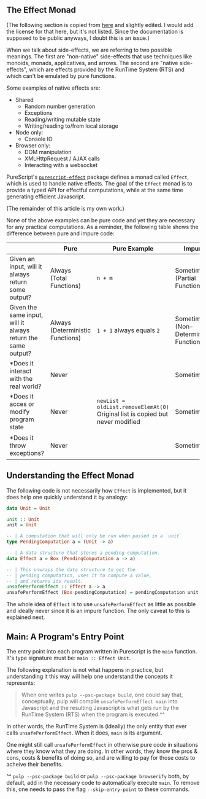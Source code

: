 ## The Effect Monad

(The following section is copied from [here](https://github.com/purescript/documentation/blob/master/guides/Eff.md) and slightly edited. I would add the license for that here, but it's not listed. Since the documentation is supposed to be public anyways, I doubt this is an issue.)

When we talk about side-effects, we are referring to two possible meanings. The first are "non-native" side-effects that use techniques like monoids, monads, applicatives, and arrows. The second are "native side-effects", which are effects provided by the RunTime System (RTS) and which can't be emulated by pure functions.

Some examples of native effects are:
- Shared
    - Random number generation
    - Exceptions
    - Reading/writing mutable state
    - Writing/reading to/from local storage
- Node only:
    - Console IO
- Browser only:
    - DOM manipulation
    - XMLHttpRequest / AJAX calls
    - Interacting with a websocket

PureScript's [`purescript-effect`](https://pursuit.purescript.org/packages/purescript-effect/) package defines a monad called `Effect`, which is used to handle native effects. The goal of the `Effect` monad is to provide a typed API for effectful computations, while at the same time generating efficient Javascript.

(The remainder of this article is my own work.)

None of the above examples can be pure code and yet they are necessary for any practical computations. As a reminder, the following table shows the difference between pure and impure code:

| | Pure | Pure Example | Impure | Impure Example
| - | - | - | - | - |
| Given an input, will it always return some output? | Always <br> (Total Functions) | `n + m` | Sometimes <br> (Partial Functions) | `4 / 0 == undefined`
| Given the same input, will it always return the same output? | Always <br> (Deterministic Functions) | `1 + 1` always equals `2` | Sometimes <br> (Non-Deterministic Functions) | `random.nextInt()`
| *Does it interact with the real world? | Never |  | Sometimes | `file.getText()` |
| *Does it acces or modify program state | Never | `newList = oldList.removeElemAt(0)`<br>Original list is copied but never modified | Sometimes | `x++`<br>variable `x` is incremented by one.
| *Does it throw exceptions? | Never | | Sometimes | `function (e) { throw Exception("error") }` |

## Understanding the Effect Monad

The following code is not necessarily how `Effect` is implemented, but it does help one quickly understand it by analogy:
```purescript
data Unit = Unit

unit :: Unit
unit = Unit

-- | A computation that will only be run when passed in a `unit`
type PendingComputation a = (Unit -> a)

-- | A data structure that stores a pending computation.
data Effect a = Box (PendingComputation a -> a)

-- | This unwraps the data structure to get the
-- | pending computation, uses it to compute a value,
-- | and returns its result.
unsafePerformEffect :: Effect a -> a
unsafePerformEffect (Box pendingComputation) = pendingComputation unit
```

The whole idea of `Effect` is to use `unsafePerformEffect` as little as possible and ideally never since it is an impure function. The only caveat to this is explained next.

## Main: A Program's Entry Point

The entry point into each program written in Purescript is the `main` function. It's type signature must be: `main :: Effect Unit`.

The following explanation is not what happens in practice, but understanding it this way will help one understand the concepts it represents:
> When one writes `pulp --psc-package build`, one could say that, conceptually, pulp will compile `unsafePerformEffect main` into Javascript and the resulting Javascript is what gets run by the RunTime System (RTS) when the program is executed.^^

In other words, the RunTime System is (ideally) the only entity that ever calls `unsafePerformEffect`. When it does, `main` is its argument.

One might still call `unsafePerformEffect` in otherwise pure code in situations where they know what they are doing. In other words, they know the pros & cons, costs & benefits of doing so, and are willing to pay for those costs to acheive their benefits.

^^ `pulp --psc-package build` or `pulp --psc-package browserify` both, by default, add in the necessary code to automatically execute `main`. To remove this, one needs to pass the flag `--skip-entry-point` to these commands.
